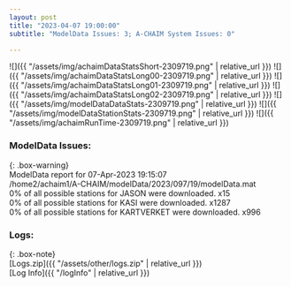 ```yaml
---
layout: post
title: "2023-04-07 19:00:00"
subtitle: "ModelData Issues: 3; A-CHAIM System Issues: 0"

---
```


![]({{ "/assets/img/achaimDataStatsShort-2309719.png" | relative_url }})
![]({{ "/assets/img/achaimDataStatsLong00-2309719.png" | relative_url }})
![]({{ "/assets/img/achaimDataStatsLong01-2309719.png" | relative_url }})
![]({{ "/assets/img/achaimDataStatsLong02-2309719.png" | relative_url }})
![]({{ "/assets/img/modelDataDataStats-2309719.png" | relative_url }})
![]({{ "/assets/img/modelDataStationStats-2309719.png" | relative_url }})
![]({{ "/assets/img/achaimRunTime-2309719.png" | relative_url }})


### ModelData Issues:  
  
{: .box-warning}  
 ModelData report for 07-Apr-2023 19:15:07   
 /home2/achaim1/A-CHAIM/modelData/2023/097/19/modelData.mat   
 0% of all possible stations for JASON were downloaded. x15   
 0% of all possible stations for KASI were downloaded. x1287   
 0% of all possible stations for KARTVERKET were downloaded. x996   
  


### Logs:  
  
{: .box-note}  
[Logs.zip]({{ "/assets/other/logs.zip" | relative_url }})  
[Log Info]({{ "/logInfo" | relative_url }})  
